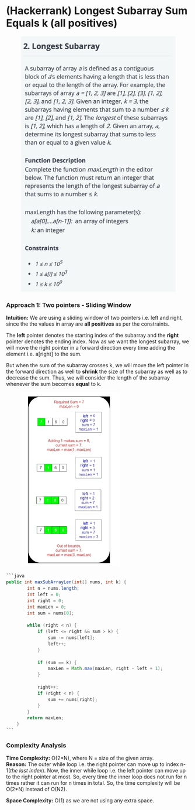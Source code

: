 # (Hackerrank) Longest Subarray Sum Equals k (all positives)

<figure><img src="../../../.gitbook/assets/image (4) (1) (1) (1).png" alt=""><figcaption></figcaption></figure>

### Approach 1: Two pointers - Sliding Window

**Intuition:** We are using a sliding window of two pointers i.e. left and right, since the the values in array are **all positives** as per the constraints.

The **left** pointer denotes the starting index of the subarray and the **right** pointer denotes the ending index. Now as we want the longest subarray, we will move the right pointer in a forward direction every time adding the element i.e. a\[right] to the sum.&#x20;

But when the sum of the subarray crosses k, we will move the left pointer in the forward direction as well to **shrink** the size of the subarray as well as to decrease the sum. Thus, we will consider the length of the subarray whenever the sum becomes **equal** to k.

<figure><img src="../../../.gitbook/assets/image (5) (1) (1).png" alt=""><figcaption></figcaption></figure>

````java
```java
public int maxSubArrayLen(int[] nums, int k) {
        int n = nums.length;
        int left = 0;
        int right = 0;
        int maxLen = 0;
        int sum = nums[0];

        while (right < n) {
            if (left <= right && sum > k) {
                sum -= nums[left];
                left++;
            }

            if (sum == k) {
                maxLen = Math.max(maxLen, right - left + 1);
            }

            right++;
            if (right < n) {
                sum += nums[right];
            }
        }
        return maxLen;
    }
```
````

### Complexity Analysis

**Time Complexity:** O(2\*N), where N = size of the given array.\
**Reason:** The outer while loop i.e. the right pointer can move up to index n-1(_the last index_). Now, the inner while loop i.e. the left pointer can move up to the right pointer at most. So, every time the inner loop does not run for n times rather it can run for n times in total. So, the time complexity will be O(2\*N) instead of O(N2).

**Space Complexity:** O(1) as we are not using any extra space.
